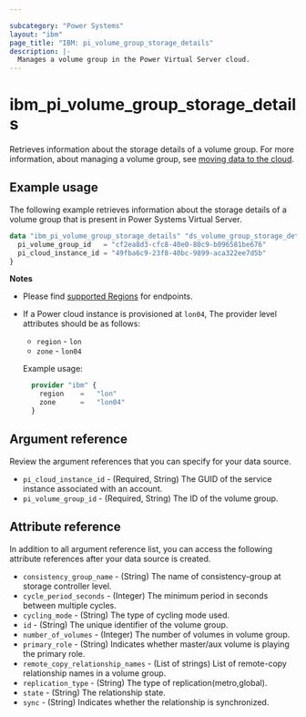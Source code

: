 ```yaml
---

subcategory: "Power Systems"
layout: "ibm"
page_title: "IBM: pi_volume_group_storage_details"
description: |-
  Manages a volume group in the Power Virtual Server cloud.
---
```


# ibm_pi_volume_group_storage_details
Retrieves information about the storage details of a volume group. For more information, about managing a volume group, see [moving data to the cloud](https://cloud.ibm.com/docs/power-iaas?topic=power-iaas-moving-data-to-the-cloud).

## Example usage
The following example retrieves information about the storage details of a volume group that is present in Power Systems Virtual Server.

```terraform
data "ibm_pi_volume_group_storage_details" "ds_volume_group_storage_details" {
  pi_volume_group_id   = "cf2ea8d3-cfc8-40e0-80c9-b096581be676"
  pi_cloud_instance_id = "49fba6c9-23f8-40bc-9899-aca322ee7d5b"
}
```
**Notes**
* Please find [supported Regions](https://cloud.ibm.com/apidocs/power-cloud#endpoint) for endpoints.
* If a Power cloud instance is provisioned at `lon04`, The provider level attributes should be as follows:
  * `region` - `lon`
  * `zone` - `lon04`
  
  Example usage:
  ```terraform
    provider "ibm" {
      region    =   "lon"
      zone      =   "lon04"
    }
  ```
  
## Argument reference
Review the argument references that you can specify for your data source. 

- `pi_cloud_instance_id` - (Required, String) The GUID of the service instance associated with an account.
- `pi_volume_group_id` - (Required, String) The ID of the volume group.

## Attribute reference
In addition to all argument reference list, you can access the following attribute references after your data source is created. 

- `consistency_group_name` - (String) The name of consistency-group at storage controller level.
- `cycle_period_seconds` - (Integer) The minimum period in seconds between multiple cycles.
- `cycling_mode` - (String) The type of cycling mode used.
- `id` - (String) The unique identifier of the volume group.
- `number_of_volumes` - (Integer) The number of volumes in volume group.
- `primary_role` - (String) Indicates whether master/aux volume is playing the primary role.
- `remote_copy_relationship_names` - (List of strings) List of remote-copy relationship names in a volume group.
- `replication_type` - (String) The type of replication(metro,global).
- `state` - (String) The relationship state.
- `sync` - (String) Indicates whether the relationship is synchronized.